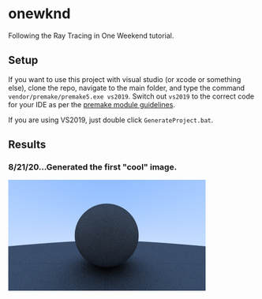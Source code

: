 # onewknd
Following the Ray Tracing in One Weekend tutorial.

## Setup
If you want to use this project with visual studio (or xcode or something else), clone the repo, navigate to the main folder, and type the command `vendor/premake/premake5.exe vs2019`. Switch out `vs2019` to the correct code for your IDE as per the [premake module guidelines](https://github.com/premake/premake-core/wiki/Modules). 

If you are using VS2019, just double click `GenerateProject.bat`.
## Results
### 8/21/20...Generated the first "cool" image.
<img src="results/20-21-8.png">